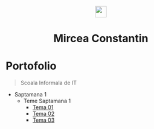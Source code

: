 <p align="center">
  <img align="center" height=30px src='https://i.imgur.com/sXGX7wA.png'> 
  <h1 align="center">Mircea Constantin</h1>
</p>

# Portofolio

> Scoala Informala de IT

- Saptamana 1
  - Teme Saptamana 1
    - [Tema 01](https://miualinionut.github.io/siit_06/Constantin.Mircea/s1/t01/index.html)
    - [Tema 02](https://miualinionut.github.io/siit_06/Constantin.Mircea/s1/t02/index.html)
    - [Tema 03](https://miualinionut.github.io/siit_06/Constantin.Mircea/s1/t03/index.html)
